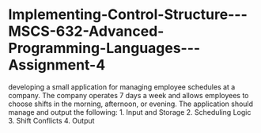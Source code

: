 # Implementing-Control-Structure---MSCS-632-Advanced-Programming-Languages---Assignment-4
developing a small application for managing employee schedules at a company. The company operates 7 days a week and allows employees to choose shifts in the morning, afternoon, or evening. The application should manage and output the following:  1. Input and Storage 2. Scheduling Logic 3. Shift Conflicts 4. Output
